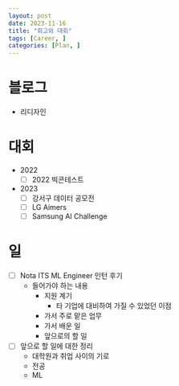```yaml
---
layout: post
date: 2023-11-16
title: "회고와 대회"
tags: [Career, ]
categories: [Plan, ]
---
```



# 블로그

- 리디자인

# 대회

- 2022
	- [ ] 2022 빅콘테스트
- 2023
	- [ ] 강서구 데이터 공모전
	- [ ] LG Aimers
	- [ ] Samsung AI Challenge

# 일

- [ ] Nota ITS ML Engineer 인턴 후기
	- 들어가야 하는 내용
		- 지원 계기
			- 타 기업에 대비하여 가질 수 있었던 이점
		- 가서 주로 맡은 업무
		- 가서 배운 일
		- 앞으로의 할 일
- [ ] 앞으로 할 일에 대한 정리
	- 대학원과 취업 사이의 기로
	- 전공
	- ML
